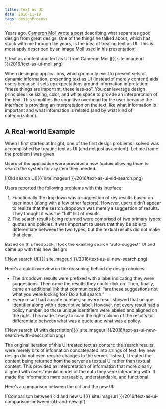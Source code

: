 ```yaml
---
title: Text as UI
date: 2016-11-19
tags: designProcess
---
```


Years ago, [Cameron Moll wrote a post](http://www.cameronmoll.com/archives/001266.html) describing what separates good design from great design. One of the things he talked about, which has stuck with me through the years, is the idea of treating text as UI. This is most aptly described by an image Moll used in his presentation:

![Text as content and text as UI from Cameron Moll]({{ site.imageurl }}/2016/text-as-ui-moll.png)

When desinging applications, which primarily exist to present sets of dynamic information, presenting text as UI (instead of merely content) aids users because it sets up expectations around information intpretation: “these things are important, these less-so”. You can leverage design principles like sizing, color, and white space to provide an interpretation of the text. This simplifies the cognitive overhead for the user because the interface is providing an interpretation on the text, like what information is important and what information is related (and by what kind of categorization).

## A Real-world Example

When I first started at Insight, one of the first design problems I solved was accomplished by treating text as UI (and not just as content). Let me frame the problem I was given.

Users of the application were provided a new feature allowing them to search the system for any item they needed.

![Old search UI]({{ site.imageurl }}/2016/text-as-ui-old-search.png)

Users reported the following problems with this interface:

1. Functionally the dropdown was a suggestion of key results based on user input (along with a few other factors). However, users didn’t appear to realize that the search dropdown was merely a suggestion of results. They thought it was the “full” list of results.
2. The search results being returned were comprised of two primary types: quotes and policies. It was important to users that they be able to differentiate between the two types, but the textual results did not make that clear.

Based on this feedback, I took the exisiting search “auto-suggest” UI and came up with this new design:

![New search UI]({{ site.imageurl }}/2016/text-as-ui-new-search.png)

Here’s a quick overview on the reasoning behind my design choices:

- The dropdown results were prefixed with a label indicating they were suggestions. Then came the results they could click on. Then, finally, came an additional link that communicated: “are these suggestions not what you were looking for? Do a full search.”
- Every result had a quote number, so every result showed that unique identifier along with a descriptive label. However, not every result had a policy number, so those unique identifiers were labeled and aligned on the right. This made it easy to scan the right column of the results to differentiate between what was a quote and what was a policy.

![New search UI with description]({{ site.imageurl }}/2016/text-as-ui-new-search-with-description.png)

The original iteration of this UI treated text as content: the search results were merely bits of information concatenated into strings of text. My new design did not even require changes to the server. Instead, I treated the content being returned from the server as textual UI rather than textual content. This provided an interpretation of information that more clearly aligned with users’ mental model of the data they were interacting with. It made the information more parseable, understandable, and functional.

Here’s a comparison between the old and the new UI:

![Comparison between old and new UI]({{ site.imageurl }}/2016/text-as-ui-comparison-between-old-and-new.gif)






